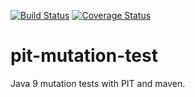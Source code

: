 [![Build Status](https://travis-ci.org/janweinschenker/pit-mutation-test.svg?branch=master)](https://travis-ci.org/janweinschenker/pit-mutation-test)
[![Coverage Status](https://coveralls.io/repos/github/janweinschenker/pit-mutation-test/badge.svg)](https://coveralls.io/github/janweinschenker/pit-mutation-test?branch=master)

# pit-mutation-test
Java 9 mutation tests with PIT and maven.
